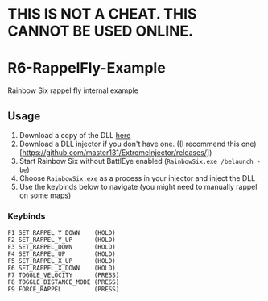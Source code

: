 # THIS IS NOT A CHEAT. THIS CANNOT BE USED ONLINE.

# R6-RappelFly-Example
 Rainbow Six rappel fly internal example
## Usage
 1. Download a copy of the DLL [here](https://github.com/afoxie/FSWatch/releases/)
 2. Download a DLL injector if you don't have one. ((I recommend this one)[https://github.com/master131/ExtremeInjector/releases/])
 3. Start Rainbow Six without BattlEye enabled (`RainbowSix.exe /belaunch -be`)
 4. Choose `RainbowSix.exe` as a process in your injector and inject the DLL
 5. Use the keybinds below to navigate (you might need to manually rappel on some maps)
### Keybinds
```
F1 SET_RAPPEL_Y_DOWN    (HOLD)
F2 SET_RAPPEL_Y_UP      (HOLD)
F3 SET_RAPPEL_DOWN      (HOLD)
F4 SET_RAPPEL_UP        (HOLD)
F5 SET_RAPPEL_X_UP      (HOLD)
F6 SET_RAPPEL_X_DOWN    (HOLD)
F7 TOGGLE_VELOCITY      (PRESS)
F8 TOGGLE_DISTANCE_MODE (PRESS)
F9 FORCE_RAPPEL         (PRESS)
```